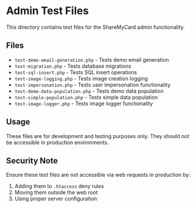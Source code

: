 # Admin Test Files

This directory contains test files for the ShareMyCard admin functionality.

## Files

- `test-demo-email-generation.php` - Tests demo email generation
- `test-migration.php` - Tests database migrations
- `test-sql-insert.php` - Tests SQL insert operations
- `test-image-logging.php` - Tests image creation logging
- `test-impersonation.php` - Tests user impersonation functionality
- `test-demo-data-population.php` - Tests demo data population
- `test-simple-population.php` - Tests simple data population
- `test-image-logger.php` - Tests image logger functionality

## Usage

These files are for development and testing purposes only. They should not be accessible in production environments.

## Security Note

Ensure these test files are not accessible via web requests in production by:
1. Adding them to `.htaccess` deny rules
2. Moving them outside the web root
3. Using proper server configuration
